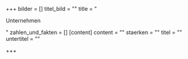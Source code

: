 +++
bilder = []
titel_bild = ""
title = "<p>Unternehmen</p>"
zahlen_und_fakten = []
[content]
content = ""
staerken = ""
titel = ""
untertitel = ""

+++
